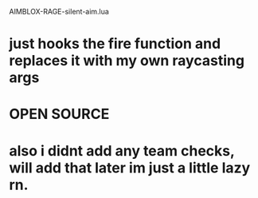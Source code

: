 AIMBLOX-RAGE-silent-aim.lua


# just hooks the fire function and replaces it with my own raycasting args

# OPEN SOURCE



# also i didnt add any team checks, will add that later im just a little lazy rn.
